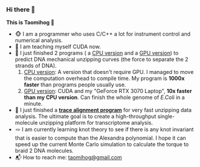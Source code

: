 ### Hi there 👋
**This is Taomihog :hedgehog:**  

- :monkey_face: I am a programmer who uses C/C++ a lot for instrument control and numerical analysis.  
- :notebook_with_decorative_cover: I am teaching myself CUDA now.  
- :dna: I just finished 2 programs ( a [CPU version](https://github.com/Taomihog/unzipDNA_CPU) and a [GPU version](https://github.com/Taomihog/unzipDNA_GPU)) to predict DNA mechanical unzipping curves (the force to separate the 2 strands of DNA).  
  1. [CPU version](https://github.com/Taomihog/unzipDNA_CPU): A version that doesn't require GPU. I managed to move the computation overhead to compile time. My program is **1000x faster** than programs people usually use.   
  2. [GPU version](https://github.com/Taomihog/unzipDNA_GPU): CUDA and my "GeForce RTX 3070 Laptop", **10x faster than my CPU version**. Can finish the whole genome of *E.Coli* in a minute.
- :yarn: I just finished a [**trace alignment program**](https://github.com/Taomihog/trace_alignment_by_correlation) for very fast unzipping data analysis. The ultimate goal is to create a high-throughput single-molecule unzipping platform for transcriptome analysis.
- :knot: I am currently learning knot theory to see if there is any knot invariant that is easier to compute than the Alexandra polynomial. I hope it can speed up the current Monte Carlo simulation to calculate the torque to braid 2 DNA molecules.  
- :mailbox_with_mail: How to reach me: taomihog@gmail.com

<!--
**Taomihog/Taomihog** is a ✨ _special_ ✨ repository because its `README.md` (this file) appears on your GitHub profile.

Here are some ideas to get you started:

- 🔭 I’m currently working on ...
- 🌱 I’m currently learning ...
- 👯 I’m looking to collaborate on ...
- 🤔 I’m looking for help with ...
- 💬 Ask me about ...
- 📫 How to reach me: ...
- 😄 Pronouns: ...
- ⚡ Fun fact: ...
-->
